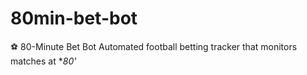 # 80min-bet-bot
 ⚽ 80-Minute Bet Bot  Automated football betting tracker that monitors matches at **80'*
